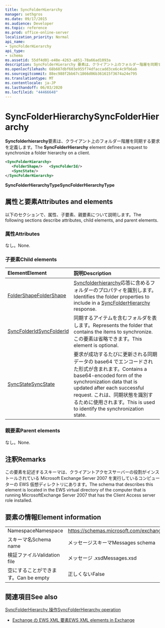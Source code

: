 ```yaml
---
title: SyncFolderHierarchy
manager: sethgros
ms.date: 09/17/2015
ms.audience: Developer
ms.topic: reference
ms.prod: office-online-server
localization_priority: Normal
api_name:
- SyncFolderHierarchy
api_type:
- schema
ms.assetid: 55df4d01-e48e-4263-a851-78a66ad1093a
description: SyncFolderHierarchy 要素は、クライアント上のフォルダー階層を同期する要求を定義します。
ms.openlocfilehash: 68b607dbf603e955f74dfaccadd3ce6c4c9fb6ab
ms.sourcegitcommit: 88ec988f2bb67c1866d06b361615f3674a24e795
ms.translationtype: MT
ms.contentlocale: ja-JP
ms.lasthandoff: 06/03/2020
ms.locfileid: "44466648"
---
```

# <a name="syncfolderhierarchy"></a><span data-ttu-id="1f930-103">SyncFolderHierarchy</span><span class="sxs-lookup"><span data-stu-id="1f930-103">SyncFolderHierarchy</span></span>

<span data-ttu-id="1f930-104">**Syncfolderhierarchy**要素は、クライアント上のフォルダー階層を同期する要求を定義します。</span><span class="sxs-lookup"><span data-stu-id="1f930-104">The **SyncFolderHierarchy** element defines a request to synchronize a folder hierarchy on a client.</span></span> 
  
```xml
<SyncFolderHierarchy>
   <FolderShape/>   <SyncFolderId/>
   <SyncState/>
</SyncFolderHierarchy>
```

 <span data-ttu-id="1f930-105">**SyncFolderHierarchyType**</span><span class="sxs-lookup"><span data-stu-id="1f930-105">**SyncFolderHierarchyType**</span></span>
## <a name="attributes-and-elements"></a><span data-ttu-id="1f930-106">属性と要素</span><span class="sxs-lookup"><span data-stu-id="1f930-106">Attributes and elements</span></span>

<span data-ttu-id="1f930-107">以下のセクションで、属性、子要素、親要素について説明します。</span><span class="sxs-lookup"><span data-stu-id="1f930-107">The following sections describe attributes, child elements, and parent elements.</span></span>
  
### <a name="attributes"></a><span data-ttu-id="1f930-108">属性</span><span class="sxs-lookup"><span data-stu-id="1f930-108">Attributes</span></span>

<span data-ttu-id="1f930-109">なし。</span><span class="sxs-lookup"><span data-stu-id="1f930-109">None.</span></span>
  
### <a name="child-elements"></a><span data-ttu-id="1f930-110">子要素</span><span class="sxs-lookup"><span data-stu-id="1f930-110">Child elements</span></span>

|<span data-ttu-id="1f930-111">**Element**</span><span class="sxs-lookup"><span data-stu-id="1f930-111">**Element**</span></span>|<span data-ttu-id="1f930-112">**説明**</span><span class="sxs-lookup"><span data-stu-id="1f930-112">**Description**</span></span>|
|:-----|:-----|
|[<span data-ttu-id="1f930-113">FolderShape</span><span class="sxs-lookup"><span data-stu-id="1f930-113">FolderShape</span></span>](foldershape.md) <br/> |<span data-ttu-id="1f930-114">[Syncfolderhierarchy](syncfolderhierarchy.md)応答に含めるフォルダーのプロパティを識別します。</span><span class="sxs-lookup"><span data-stu-id="1f930-114">Identifies the folder properties to include in a [SyncFolderHierarchy](syncfolderhierarchy.md) response.</span></span>  <br/> |
|[<span data-ttu-id="1f930-115">SyncFolderId</span><span class="sxs-lookup"><span data-stu-id="1f930-115">SyncFolderId</span></span>](syncfolderid.md) <br/> |<span data-ttu-id="1f930-116">同期するアイテムを含むフォルダを表します。</span><span class="sxs-lookup"><span data-stu-id="1f930-116">Represents the folder that contains the items to synchronize.</span></span> <span data-ttu-id="1f930-117">この要素は省略できます。</span><span class="sxs-lookup"><span data-stu-id="1f930-117">This element is optional.</span></span>  <br/> |
|[<span data-ttu-id="1f930-118">SyncState</span><span class="sxs-lookup"><span data-stu-id="1f930-118">SyncState</span></span>](syncstate-ex15websvcsotherref.md) <br/> |<span data-ttu-id="1f930-119">要求が成功するたびに更新される同期データの base64 でエンコードされた形式が含まれます。</span><span class="sxs-lookup"><span data-stu-id="1f930-119">Contains a base64-encoded form of the synchronization data that is updated after each successful request.</span></span> <span data-ttu-id="1f930-120">これは、同期状態を識別するために使用されます。</span><span class="sxs-lookup"><span data-stu-id="1f930-120">This is used to identify the synchronization state.</span></span>  <br/> |
   
### <a name="parent-elements"></a><span data-ttu-id="1f930-121">親要素</span><span class="sxs-lookup"><span data-stu-id="1f930-121">Parent elements</span></span>

<span data-ttu-id="1f930-122">なし。</span><span class="sxs-lookup"><span data-stu-id="1f930-122">None.</span></span>
  
## <a name="remarks"></a><span data-ttu-id="1f930-123">注釈</span><span class="sxs-lookup"><span data-stu-id="1f930-123">Remarks</span></span>

<span data-ttu-id="1f930-124">この要素を記述するスキーマは、クライアントアクセスサーバーの役割がインストールされている Microsoft Exchange Server 2007 を実行しているコンピューターの EWS 仮想ディレクトリにあります。</span><span class="sxs-lookup"><span data-stu-id="1f930-124">The schema that describes this element is located in the EWS virtual directory of the computer that is running MicrosoftExchange Server 2007 that has the Client Access server role installed.</span></span>
  
## <a name="element-information"></a><span data-ttu-id="1f930-125">要素の情報</span><span class="sxs-lookup"><span data-stu-id="1f930-125">Element information</span></span>

|||
|:-----|:-----|
|<span data-ttu-id="1f930-126">Namespace</span><span class="sxs-lookup"><span data-stu-id="1f930-126">Namespace</span></span>  <br/> |https://schemas.microsoft.com/exchange/services/2006/messages  <br/> |
|<span data-ttu-id="1f930-127">スキーマ名</span><span class="sxs-lookup"><span data-stu-id="1f930-127">Schema name</span></span>  <br/> |<span data-ttu-id="1f930-128">メッセージスキーマ</span><span class="sxs-lookup"><span data-stu-id="1f930-128">Messages schema</span></span>  <br/> |
|<span data-ttu-id="1f930-129">検証ファイル</span><span class="sxs-lookup"><span data-stu-id="1f930-129">Validation file</span></span>  <br/> |<span data-ttu-id="1f930-130">メッセージ .xsd</span><span class="sxs-lookup"><span data-stu-id="1f930-130">Messages.xsd</span></span>  <br/> |
|<span data-ttu-id="1f930-131">空にすることができます。</span><span class="sxs-lookup"><span data-stu-id="1f930-131">Can be empty</span></span>  <br/> |<span data-ttu-id="1f930-132">正しくない</span><span class="sxs-lookup"><span data-stu-id="1f930-132">False</span></span>  <br/> |
   
## <a name="see-also"></a><span data-ttu-id="1f930-133">関連項目</span><span class="sxs-lookup"><span data-stu-id="1f930-133">See also</span></span>



[<span data-ttu-id="1f930-134">SyncFolderHierarchy 操作</span><span class="sxs-lookup"><span data-stu-id="1f930-134">SyncFolderHierarchy operation</span></span>](syncfolderhierarchy-operation.md)


- [<span data-ttu-id="1f930-135">Exchange の EWS XML 要素</span><span class="sxs-lookup"><span data-stu-id="1f930-135">EWS XML elements in Exchange</span></span>](ews-xml-elements-in-exchange.md)

